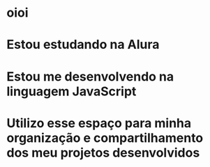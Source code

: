 # oioi
# Estou estudando na Alura
# Estou me desenvolvendo na linguagem JavaScript
# Utilizo esse espaço para minha organização e compartilhamento dos meu projetos desenvolvidos
